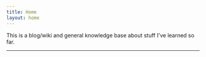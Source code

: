 ```yaml
---
title: Home
layout: home
---
```


This is a blog/wiki and general knowledge base about stuff I've learned so far.

----

[^1]: TODO
